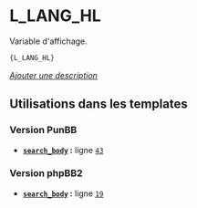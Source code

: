 # L_LANG_HL


Variable d'affichage.

```html
{L_LANG_HL}
```

[*Ajouter une description*](https://fa-tvars.appspot.com/var/L_LANG_HL)

## Utilisations dans les templates

### Version PunBB
* __[`search_body`](../tpl/var/punbb/search_body.md#readme) :__ ligne [`43`](../tpl/src/punbb/search_body.tpl#L43)

### Version phpBB2
* __[`search_body`](../tpl/var/subsilver/search_body.md#readme) :__ ligne [`19`](../tpl/src/subsilver/search_body.tpl#L19)